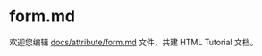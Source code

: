 form.md
===

欢迎您编辑 <a target="__blank" href="https://github.com/jaywcjlove/html-tutorial/blob/master/docs/attribute/form.md">docs/attribute/form.md</a> 文件，共建 HTML Tutorial 文档。